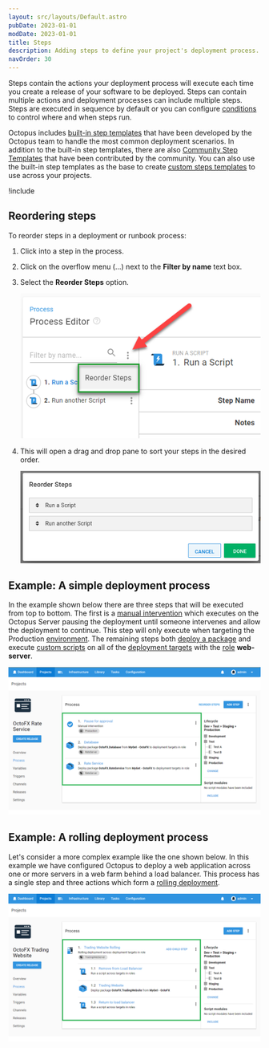 ```yaml
---
layout: src/layouts/Default.astro
pubDate: 2023-01-01
modDate: 2023-01-01
title: Steps
description: Adding steps to define your project's deployment process.
navOrder: 30
---
```

Steps contain the actions your deployment process will execute each time you create a release of your software to be deployed. Steps can contain multiple actions and deployment processes can include multiple steps. Steps are executed in sequence by default or you can configure [conditions](/docs/projects/steps/conditions) to control where and when steps run.

Octopus includes [built-in step templates](/docs/projects/built-in-step-templates/) that have been developed by the Octopus team to handle the most common deployment scenarios. In addition to the built-in step templates, there are also [Community Step Templates](/docs/projects/community-step-templates/) that have been contributed by the community. You can also use the built-in step templates as the base to create [custom steps templates](/docs/projects/custom-step-templates) to use across your projects.

!include <add-step-to-process>

## Reordering steps

To reorder steps in a deployment or runbook process:

1. Click into a step in the process.
1. Click on the overflow menu (...) next to the **Filter by name** text box.
1. Select the **Reorder Steps** option. 

    ![Reorder steps menu](/docs/projects/steps/images/overflow-reorder.png "width=532")
1. This will open a drag and drop pane to sort your steps in the desired order.

    ![Reorder steps pane](/docs/projects/steps/images/overflow-reorder-pane.png "width=611")

## Example: A simple deployment process

In the example shown below there are three steps that will be executed from top to bottom. The first is a [manual intervention](/docs/projects/built-in-step-templates/manual-intervention-and-approvals/) which executes on the Octopus Server pausing the deployment until someone intervenes and allow the deployment to continue. This step will only execute when targeting the Production [environment](/docs/infrastructure/environments/). The remaining steps both [deploy a package](/docs/deployments/packages/) and execute [custom scripts](/docs/deployments/custom-scripts/) on all of the [deployment targets](/docs/infrastructure) with the [role](/docs/infrastructure/deployment-targets/#target-roles) **web-server**.

![A simple deployment process](/docs/projects/steps/images/simple-process.png "width=500")

## Example: A rolling deployment process

Let's consider a more complex example like the one shown below. In this example we have configured Octopus to deploy a web application across one or more servers in a web farm behind a load balancer. This process has a single step and three actions which form a [rolling deployment](/docs/deployments/patterns/rolling-deployments).

![A Rolling Deployment](/docs/projects/steps/images/rolling-process.png "width=500")
